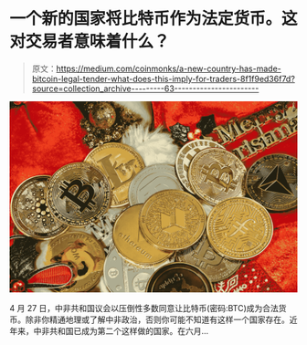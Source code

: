 # 一个新的国家将比特币作为法定货币。这对交易者意味着什么？

> 原文：<https://medium.com/coinmonks/a-new-country-has-made-bitcoin-legal-tender-what-does-this-imply-for-traders-8f1f9ed36f7d?source=collection_archive---------63----------------------->

![](img/bcd4ef8c79775fe47db9a9ee01801c82.png)

4 月 27 日，中非共和国议会以压倒性多数同意让比特币(密码:BTC)成为合法货币。除非你精通地理或了解中非政治，否则你可能不知道有这样一个国家存在。近年来，中非共和国已成为第二个这样做的国家。在六月…